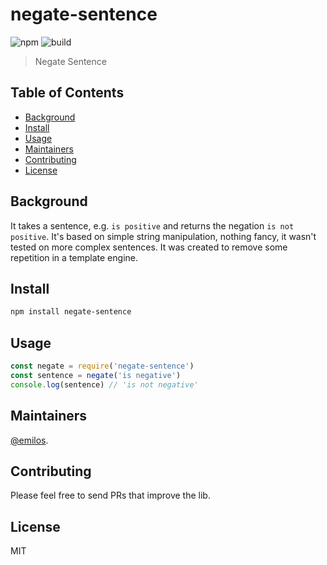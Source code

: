 # negate-sentence

![npm](https://img.shields.io/npm/v/negate-sentence.svg) ![build](https://img.shields.io/codeship/de4c31e0-1bee-0137-292d-46cd4196e9c1/master.svg)

> Negate Sentence

## Table of Contents

- [Background](#background)
- [Install](#install)
- [Usage](#usage)
- [Maintainers](#maintainers)
- [Contributing](#contributing)
- [License](#license)

## Background

It takes a sentence, e.g. `is positive` and returns the negation `is not positive`. It's based on simple string manipulation, nothing fancy, it wasn't tested on more complex sentences. It was created to remove some repetition in a template engine.

## Install

```bash
npm install negate-sentence
```

## Usage

```js
const negate = require('negate-sentence')
const sentence = negate('is negative')
console.log(sentence) // 'is not negative'
```

## Maintainers

[@emilos](https://github.com/emilos).

## Contributing

Please feel free to send PRs that improve the lib.

## License

MIT
